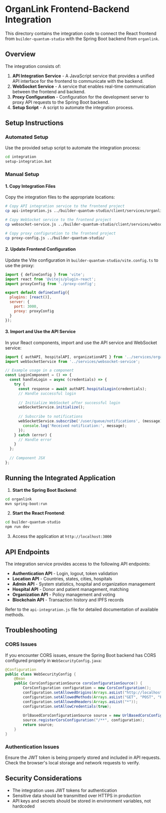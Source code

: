 # OrganLink Frontend-Backend Integration

This directory contains the integration code to connect the React frontend from `builder-quantum-studio` with the Spring Boot backend from `organlink`.

## Overview

The integration consists of:

1. **API Integration Service** - A JavaScript service that provides a unified API interface for the frontend to communicate with the backend.
2. **WebSocket Service** - A service that enables real-time communication between the frontend and backend.
3. **Proxy Configuration** - Configuration for the development server to proxy API requests to the Spring Boot backend.
4. **Setup Script** - A script to automate the integration process.

## Setup Instructions

### Automated Setup

Use the provided setup script to automate the integration process:

```bash
cd integration
setup-integration.bat
```

### Manual Setup

#### 1. Copy Integration Files

Copy the integration files to the appropriate locations:

```bash
# Copy API integration service to the frontend project
cp api-integration.js ../builder-quantum-studio/client/services/organlink-api.js

# Copy WebSocket service to the frontend project
cp websocket-service.js ../builder-quantum-studio/client/services/websocket-service.js

# Copy proxy configuration to the frontend project
cp proxy-config.js ../builder-quantum-studio/
```

#### 2. Update Frontend Configuration

Update the Vite configuration in `builder-quantum-studio/vite.config.ts` to use the proxy:

```javascript
import { defineConfig } from 'vite';
import react from '@vitejs/plugin-react';
import proxyConfig from './proxy-config';

export default defineConfig({
  plugins: [react()],
  server: {
    port: 3000,
    proxy: proxyConfig
  }
});
```

#### 3. Import and Use the API Service

In your React components, import and use the API service and WebSocket service:

```javascript
import { authAPI, hospitalAPI, organizationAPI } from '../services/organlink-api';
import webSocketService from '../services/websocket-service';

// Example usage in a component
const LoginComponent = () => {
  const handleLogin = async (credentials) => {
    try {
      const response = await authAPI.hospitalLogin(credentials);
      // Handle successful login
      
      // Initialize WebSocket after successful login
      webSocketService.initialize();
      
      // Subscribe to notifications
      webSocketService.subscribe('/user/queue/notifications', (message) => {
        console.log('Received notification:', message);
      });
    } catch (error) {
      // Handle error
    }
  };
  
  // Component JSX
};
```

## Running the Integrated Application

1. **Start the Spring Boot Backend**:

```bash
cd organlink
mvn spring-boot:run
```

2. **Start the React Frontend**:

```bash
cd builder-quantum-studio
npm run dev
```

3. Access the application at `http://localhost:3000`

## API Endpoints

The integration service provides access to the following API endpoints:

- **Authentication API** - Login, logout, token validation
- **Location API** - Countries, states, cities, hospitals
- **Admin API** - System statistics, hospital and organization management
- **Hospital API** - Donor and patient management, matching
- **Organization API** - Policy management and voting
- **Blockchain API** - Transaction history and IPFS records

Refer to the `api-integration.js` file for detailed documentation of available methods.

## Troubleshooting

### CORS Issues

If you encounter CORS issues, ensure the Spring Boot backend has CORS configured properly in `WebSecurityConfig.java`:

```java
@Configuration
public class WebSecurityConfig {
    @Bean
    public CorsConfigurationSource corsConfigurationSource() {
        CorsConfiguration configuration = new CorsConfiguration();
        configuration.setAllowedOrigins(Arrays.asList("http://localhost:3000"));
        configuration.setAllowedMethods(Arrays.asList("GET", "POST", "PUT", "DELETE", "OPTIONS"));
        configuration.setAllowedHeaders(Arrays.asList("*"));
        configuration.setAllowCredentials(true);
        
        UrlBasedCorsConfigurationSource source = new UrlBasedCorsConfigurationSource();
        source.registerCorsConfiguration("/**", configuration);
        return source;
    }
}
```

### Authentication Issues

Ensure the JWT token is being properly stored and included in API requests. Check the browser's local storage and network requests to verify.

## Security Considerations

- The integration uses JWT tokens for authentication
- Sensitive data should be transmitted over HTTPS in production
- API keys and secrets should be stored in environment variables, not hardcoded